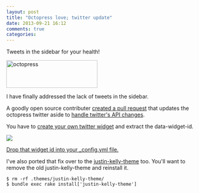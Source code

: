 ```yaml
---
layout: post
title: "Octopress love; twitter update"
date: 2013-09-21 16:12
comments: true
categories: 
---
```


Tweets in the sidebar for your health!

<a href="http://www.flickr.com/photos/ken_c_lo/8097545949/" title="octopress by ken_c_lo, on Flickr"><img src="http://farm9.staticflickr.com/8335/8097545949_7d3cb17900_m.jpg" width="240" height="73" alt="octopress"></a>

<!-- more -->

I have finally addressed the lack of tweets in the sidebar.

A goodly open source contributer [created a pull request](https://github.com/imathis/octopress/pull/1311) that updates the octopress twitter aside to [handle twitter's API changes](https://dev.twitter.com/blog/api-v1-is-retired).

You have to [create your own twitter widget](https://twitter.com/settings/widgets) and extract the data-widget-id.

<img src="http://note.io/17Shlyn" />

[Drop that widget id into your _config.yml file.](https://github.com/wallace/wallace.github.com/commit/91d97778feaba757e867fbd39fb912f7b947555e)

I've also ported that fix over to the
[justin-kelly-theme](https://github.com/wallace/justin-kelly-theme/commit/5d84658bcc74adfee974cdbd2c4e64ec90b0baf1)
too. You'll want to remove the old justin-kelly-theme and reinstall it.

```
$ rm -rf .themes/justin-kelly-theme/
$ bundle exec rake install['justin-kelly-theme']
```
